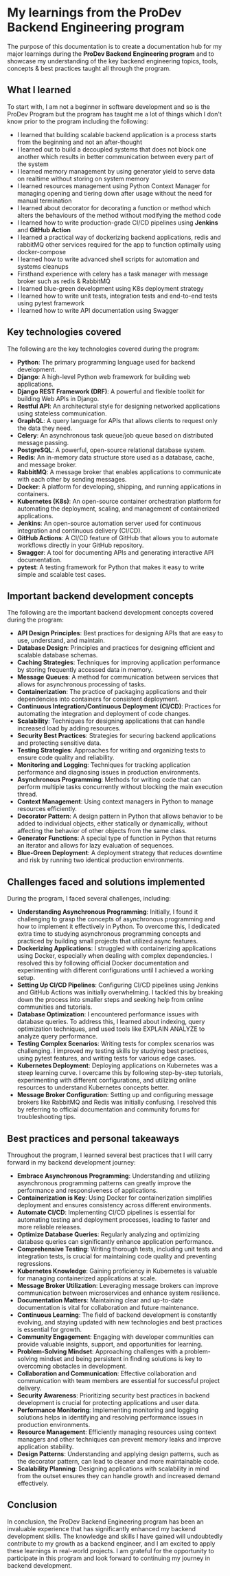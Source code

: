 # My learnings from the ProDev Backend Engineering program

The purpose of this documentation is to create a documentation hub for my major learnings during the **ProDev Backend Engineering program**
and to showcase my understanding of the key backend engineering topics, tools, concepts & best practices taught all through the program.

## What I learned

To start with, I am not a beginner in software development and so is
the ProDev Program but the program has taught me a lot of things which I don't
know prior to the program including the following:

- I learned that building scalable backend application is a process starts from the beginning and not an after-thought
- I learned out to build a decoupled systems that does not block one another which results in better communication between every part of the system
- I learned memory management by using generator yield to serve data on realtime without storing on system memory
- I learned resources management using Python Context Manager for managing opening and tiering down after usage without the need for manual termination
- I learned about decorator for decorating a function or method which alters the behaviours of the method without modifying the method code
- I learned how to write production-grade CI/CD pipelines using **Jenkins** and **GitHub Action**
- I learned a practical way of dockerizing backend applications, redis and rabbitMQ other services required for the app to function optimally using docker-compose
- I learned how to write advanced shell scripts for automation and systems cleanups
- Firsthand experience with celery has a task manager with message broker such as redis & RabbitMQ
- I learned blue-green development using K8s deployment strategy
- I learned how to write unit tests, integration tests and end-to-end tests using pytest framework
- I learned how to write API documentation using Swagger 

## Key technologies covered

The following are the key technologies covered during the program:

- **Python**: The primary programming language used for backend development.
- **Django**: A high-level Python web framework for building web applications.
- **Django REST Framework (DRF)**: A powerful and flexible toolkit for building Web APIs in Django.
- **Restful API**: An architectural style for designing networked applications using stateless communication.
- **GraphQL**: A query language for APIs that allows clients to request only the data they need.
- **Celery**: An asynchronous task queue/job queue based on distributed message passing.
- **PostgreSQL**: A powerful, open-source relational database system.
- **Redis**: An in-memory data structure store used as a database, cache, and message broker.
- **RabbitMQ**: A message broker that enables applications to communicate with each other by sending messages.
- **Docker**: A platform for developing, shipping, and running applications in containers.
- **Kubernetes (K8s)**: An open-source container orchestration platform for automating the deployment, scaling, and management of containerized applications.
- **Jenkins**: An open-source automation server used for continuous integration and continuous delivery (CI/CD).
- **GitHub Actions**: A CI/CD feature of GitHub that allows you to automate workflows directly in your GitHub repository.
- **Swagger**: A tool for documenting APIs and generating interactive API documentation.
- **pytest**: A testing framework for Python that makes it easy to write simple and scalable test cases.

## Important backend development concepts

The following are the important backend development concepts covered during the program:

- **API Design Principles**: Best practices for designing APIs that are easy to use, understand, and maintain.
- **Database Design**: Principles and practices for designing efficient and scalable database schemas.
- **Caching Strategies**: Techniques for improving application performance by storing frequently accessed data in memory.
- **Message Queues**: A method for communication between services that allows for asynchronous processing of tasks.
- **Containerization**: The practice of packaging applications and their dependencies into containers for consistent deployment.
- **Continuous Integration/Continuous Deployment (CI/CD)**: Practices for automating the integration and deployment of code changes.
- **Scalability**: Techniques for designing applications that can handle increased load by adding resources.
- **Security Best Practices**: Strategies for securing backend applications and protecting sensitive data.
- **Testing Strategies**: Approaches for writing and organizing tests to ensure code quality and reliability.
- **Monitoring and Logging**: Techniques for tracking application performance and diagnosing issues in production environments.
- **Asynchronous Programming**: Methods for writing code that can perform multiple tasks concurrently without blocking the main execution thread.
- **Context Management**: Using context managers in Python to manage resources efficiently.
- **Decorator Pattern**: A design pattern in Python that allows behavior to be added to individual objects, either statically or dynamically, without affecting the behavior of other objects from the same class.
- **Generator Functions**: A special type of function in Python that returns an iterator and allows for lazy evaluation of sequences.
- **Blue-Green Deployment**: A deployment strategy that reduces downtime and risk by running two identical production environments.

## Challenges faced and solutions implemented

During the program, I faced several challenges, including:

- **Understanding Asynchronous Programming**: Initially, I found it challenging to grasp the concepts of asynchronous programming and how to implement it effectively in Python. To overcome this, I dedicated extra time to studying asynchronous programming concepts and practiced by building small projects that utilized async features.
- **Dockerizing Applications**: I struggled with containerizing applications using Docker, especially when dealing with complex dependencies. I resolved this by following official Docker documentation and experimenting with different configurations until I achieved a working setup.
- **Setting Up CI/CD Pipelines**: Configuring CI/CD pipelines using Jenkins and GitHub Actions was initially overwhelming. I tackled this by breaking down the process into smaller steps and seeking help from online communities and tutorials.
- **Database Optimization**: I encountered performance issues with database queries. To address this, I learned about indexing, query optimization techniques, and used tools like EXPLAIN ANALYZE to analyze query performance.
- **Testing Complex Scenarios**: Writing tests for complex scenarios was challenging. I improved my testing skills by studying best practices, using pytest features, and writing tests for various edge cases.
- **Kubernetes Deployment**: Deploying applications on Kubernetes was a steep learning curve. I overcame this by following step-by-step tutorials, experimenting with different configurations, and utilizing online resources to understand Kubernetes concepts better.
- **Message Broker Configuration**: Setting up and configuring message brokers like RabbitMQ and Redis was initially confusing. I resolved this by referring to official documentation and community forums for troubleshooting tips.

## Best practices and personal takeaways

Throughout the program, I learned several best practices that I will carry forward in my backend development journey:

- **Embrace Asynchronous Programming**: Understanding and utilizing asynchronous programming patterns can greatly improve the performance and responsiveness of applications.
- **Containerization is Key**: Using Docker for containerization simplifies deployment and ensures consistency across different environments.
- **Automate CI/CD**: Implementing CI/CD pipelines is essential for automating testing and deployment processes, leading to faster and more reliable releases.
- **Optimize Database Queries**: Regularly analyzing and optimizing database queries can significantly enhance application performance.
- **Comprehensive Testing**: Writing thorough tests, including unit tests and integration tests, is crucial for maintaining code quality and preventing regressions.
- **Kubernetes Knowledge**: Gaining proficiency in Kubernetes is valuable for managing containerized applications at scale.
- **Message Broker Utilization**: Leveraging message brokers can improve communication between microservices and enhance system resilience.
- **Documentation Matters**: Maintaining clear and up-to-date documentation is vital for collaboration and future maintenance.
- **Continuous Learning**: The field of backend development is constantly evolving, and staying updated with new technologies and best practices is essential for growth.
- **Community Engagement**: Engaging with developer communities can provide valuable insights, support, and opportunities for learning.
- **Problem-Solving Mindset**: Approaching challenges with a problem-solving mindset and being persistent in finding solutions is key to overcoming obstacles in development.
- **Collaboration and Communication**: Effective collaboration and communication with team members are essential for successful project delivery.
- **Security Awareness**: Prioritizing security best practices in backend development is crucial for protecting applications and user data.
- **Performance Monitoring**: Implementing monitoring and logging solutions helps in identifying and resolving performance issues in production environments.
- **Resource Management**: Efficiently managing resources using context managers and other techniques can prevent memory leaks and improve application stability.
- **Design Patterns**: Understanding and applying design patterns, such as the decorator pattern, can lead to cleaner and more maintainable code.
- **Scalability Planning**: Designing applications with scalability in mind from the outset ensures they can handle growth and increased demand effectively.

## Conclusion

In conclusion, the ProDev Backend Engineering program has been an invaluable experience that has significantly enhanced my backend development skills. The knowledge and skills I have gained will undoubtedly contribute to my growth as a backend engineer, and I am excited to apply these learnings in real-world projects. I am grateful for the opportunity to participate in this program and look forward to continuing my journey in backend development.
